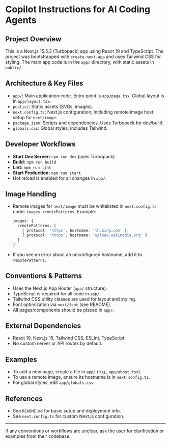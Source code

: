 # Copilot Instructions for AI Coding Agents

## Project Overview
This is a Next.js 15.5.3 (Turbopack) app using React 19 and TypeScript. The project was bootstrapped with `create-next-app` and uses Tailwind CSS for styling. The main app code is in the `app/` directory, with static assets in `public/`.

## Architecture & Key Files
- `app/`: Main application code. Entry point is `app/page.tsx`. Global layout is in `app/layout.tsx`.
- `public/`: Static assets (SVGs, images).
- `next.config.ts`: Next.js configuration, including remote image host setup for `next/image`.
- `package.json`: Scripts and dependencies. Uses Turbopack for dev/build.
- `globals.css`: Global styles, includes Tailwind.

## Developer Workflows
- **Start Dev Server:** `npm run dev` (uses Turbopack)
- **Build:** `npm run build`
- **Lint:** `npm run lint`
- **Start Production:** `npm run start`
- Hot reload is enabled for all changes in `app/`.

## Image Handling
- Remote images for `next/image` must be whitelisted in `next.config.ts` under `images.remotePatterns`. Example:
  ```ts
  images: {
    remotePatterns: [
      { protocol: 'https', hostname: 'th.bing.com' },
      { protocol: 'https', hostname: 'upload.wikimedia.org' }
    ]
  }
  ```
- If you see an error about an unconfigured hostname, add it to `remotePatterns`.

## Conventions & Patterns
- Uses the Next.js App Router (`app/` structure).
- TypeScript is required for all code in `app/`.
- Tailwind CSS utility classes are used for layout and styling.
- Font optimization via `next/font` (see README).
- All pages/components should be placed in `app/`.

## External Dependencies
- React 19, Next.js 15, Tailwind CSS, ESLint, TypeScript.
- No custom server or API routes by default.

## Examples
- To add a new page, create a file in `app/` (e.g., `app/about.tsx`).
- To use a remote image, ensure its hostname is in `next.config.ts`.
- For global styles, edit `app/globals.css`.

## References
- See `README.md` for basic setup and deployment info.
- See `next.config.ts` for custom Next.js configuration.

---

If any conventions or workflows are unclear, ask the user for clarification or examples from their codebase.